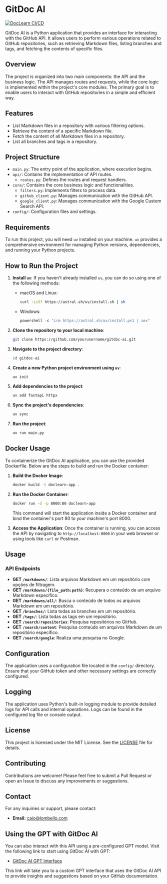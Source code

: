 # GitDoc AI

[![DocLearn CI/CD](https://github.com/caiolombello/doclearn/actions/workflows/main.yml/badge.svg)](https://github.com/caiolombello/doclearn/actions/workflows/main.yml)

GitDoc AI is a Python application that provides an interface for interacting with the GitHub API. It allows users to perform various operations related to GitHub repositories, such as retrieving Markdown files, listing branches and tags, and fetching the contents of specific files.

## Overview

The project is organized into two main components: the API and the business logic. The API manages routes and requests, while the core logic is implemented within the project's core modules. The primary goal is to enable users to interact with GitHub repositories in a simple and efficient way.

## Features

- List Markdown files in a repository with various filtering options.
- Retrieve the content of a specific Markdown file.
- Fetch the content of all Markdown files in a repository.
- List all branches and tags in a repository.

## Project Structure

- `main.py`: The entry point of the application, where execution begins.
- `api/`: Contains the implementation of API routes.
  - `routes.py`: Defines the routes and request handlers.
- `core/`: Contains the core business logic and functionalities.
  - `filters.py`: Implements filters to process data.
  - `github_client.py`: Manages communication with the GitHub API.
  - `google_client.py`: Manages communication with the Google Custom Search API.
- `config/`: Configuration files and settings.

## Requirements

To run this project, you will need `uv` installed on your machine. `uv` provides a comprehensive environment for managing Python versions, dependencies, and running your Python projects.

## How to Run the Project

1. **Install `uv`**: If you haven't already installed `uv`, you can do so using one of the following methods:
   - macOS and Linux:
     ```bash
     curl -LsSf https://astral.sh/uv/install.sh | sh
     ```
   - Windows:
     ```powershell
     powershell -c "irm https://astral.sh/uv/install.ps1 | iex"
     ```

2. **Clone the repository to your local machine**:
   ```bash
   git clone https://github.com/yourusername/gitdoc-ai.git
   ```

3. **Navigate to the project directory**:
   ```bash
   cd gitdoc-ai
   ```

4. **Create a new Python project environment using `uv`**:
   ```bash
   uv init
   ```

5. **Add dependencies to the project**:
   ```bash
   uv add fastapi httpx
   ```

6. **Sync the project's dependencies**:
   ```bash
   uv sync
   ```

7. **Run the project**:
   ```bash
   uv run main.py
   ```

## Docker Usage

To containerize the GitDoc AI application, you can use the provided Dockerfile. Below are the steps to build and run the Docker container:

1. **Build the Docker Image**:
   ```bash
   docker build -t doclearn-app .
   ```

2. **Run the Docker Container**:
   ```bash
   docker run -d -p 8000:80 doclearn-app
   ```

   This command will start the application inside a Docker container and bind the container's port 80 to your machine's port 8000.

3. **Access the Application**:
   Once the container is running, you can access the API by navigating to `http://localhost:8000` in your web browser or using tools like `curl` or Postman.

## Usage

### API Endpoints

- **GET `/markdowns/`**: Lista arquivos Markdown em um repositório com opções de filtragem.
- **GET `/markdowns/{file_path:path}`**: Recupera o conteúdo de um arquivo Markdown específico.
- **GET `/markdowns/all/`**: Busca o conteúdo de todos os arquivos Markdown em um repositório.
- **GET `/branches/`**: Lista todas as branches em um repositório.
- **GET `/tags/`**: Lista todas as tags em um repositório.
- **GET `/search/repositories`**: Pesquisa repositórios no GitHub.
- **GET `/search/content`**: Pesquisa conteúdo em arquivos Markdown de um repositório específico.
- **GET `/search/google`**: Realiza uma pesquisa no Google.

## Configuration

The application uses a configuration file located in the `config/` directory. Ensure that your GitHub token and other necessary settings are correctly configured.

## Logging

The application uses Python's built-in logging module to provide detailed logs for API calls and internal operations. Logs can be found in the configured log file or console output.

## License

This project is licensed under the MIT License. See the [LICENSE](LICENSE) file for details.

## Contributing

Contributions are welcome! Please feel free to submit a Pull Request or open an Issue to discuss any improvements or suggestions.

## Contact

For any inquiries or support, please contact:
- **Email:** caio@lombello.com

## Using the GPT with GitDoc AI

You can also interact with this API using a pre-configured GPT model. Visit the following link to start using GitDoc AI with GPT:

- [GitDoc AI GPT Interface](https://chatgpt.com/g/g-x15sx8ssK-gitdoc-ai)

This link will take you to a custom GPT interface that uses the GitDoc AI API to provide insights and suggestions based on your GitHub documentation.
